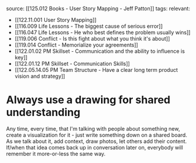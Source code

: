 source: [[125.012 Books - User Story Mapping - Jeff Patton]]
tags:
relevant:
- [[122.11.001 User Story Mapping]]
- [[116.009 Life Lessons - The biggest cause of serious error]]
- [[116.047 Life Lessons - He who best defines the problem usually wins]]
- [[119.006 Conflict - Is this fight about what you think it's about]]
- [[119.014 Conflict - Memorialize your agreements]]
- [[122.01.02 PM Skillset - Communication and the ability to influence is key]]
- [[122.01.12 PM Skillset - Communication Skills]]
- [[122.05.14.05 PM Team Structure - Have a clear long term product vision and strategy]]

# Always use a drawing for shared understanding

Any time, every time, that I'm talking with people about something new, create a visualization for it - just write something down on a shared board. As we talk about it, add context, draw photos, let others add their content. If/when that idea comes back up in conversation later on, everybody will remember it more-or-less the same way.